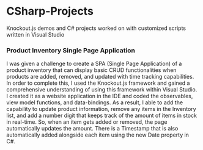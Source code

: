 # CSharp-Projects
Knockout.js demos and C# projects worked on with customized scripts written in Visual Studio

### Product Inventory Single Page Application

I was given a challenge to create a SPA (Single Page Application) of a product inventory that can display basic CRUD functionalities when products are added, removed, and updated with time tracking capabilities. 
In order to complete this, I used the Knockout.js framework and gained a comprehensive understanding of using this framework within Visual Studio. I created it as a website application in the IDE and coded the observables, view model functions, and data-bindings.
As a result, I able to add the capability to update product information, remove any items in the Inventory list, and add a number digit that keeps track of the amount of items in stock in real-time. So, when an item gets added or removed, the page automatically updates the amount. There is a Timestamp that is also automatically added alongside each item using the new Date property in C#.


